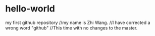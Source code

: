 # hello-world
my first github repository
//my name is Zhi Wang. 
//I have corrected a wrong word "github"
//This time with no changes to the master.
